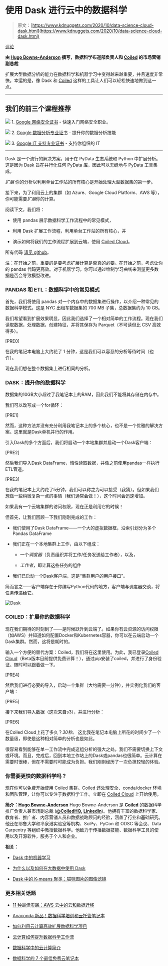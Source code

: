 # 使用 Dask 进行云中的数据科学

> 原文：[https://www.kdnuggets.com/2020/10/data-science-cloud-dask.html](https://www.kdnuggets.com/2020/10/data-science-cloud-dask.html)

[评论](#comments)

**由 [Hugo Bowne-Anderson](https://hugobowne.github.io/) 撰写，数据科学布道部负责人和 [Coiled](https://coiled.io/) 的市场营销副总裁**

扩展大型数据分析的能力在数据科学和机器学习中变得越来越重要，并且速度非常快。幸运的是，像 Dask 和 [Coiled](https://coiled.io/) 这样的工具让人们可以轻松快速地做到这一点。

* * *

## 我们的前三个课程推荐

![](../Images/0244c01ba9267c002ef39d4907e0b8fb.png) 1\. [Google 网络安全证书](https://www.kdnuggets.com/google-cybersecurity) - 快速入门网络安全职业。

![](../Images/e225c49c3c91745821c8c0368bf04711.png) 2\. [Google 数据分析专业证书](https://www.kdnuggets.com/google-data-analytics) - 提升你的数据分析技能

![](../Images/0244c01ba9267c002ef39d4907e0b8fb.png) 3\. [Google IT 支持专业证书](https://www.kdnuggets.com/google-itsupport) - 支持你组织的 IT

* * *

Dask 是一个流行的解决方案，用于在 PyData 生态系统和 Python 中扩展分析。这是因为 Dask 旨在并行化任何 PyData 库，因此可以无缝地与 PyData 工具集成。

*扩展* 你的分析以利用单台工作站的所有核心是开始处理大型数据集的第一步。

接下来，为了利用云上的集群（如 Azure、Google Cloud Platform、AWS 等），你可能需要*扩展*你的计算。

阅读下文，我们将：

+   使用 pandas 展示数据科学工作流程中的常见模式，

+   利用 Dask 扩展工作流程，利用单台工作站的所有核心，并

+   演示如何将我们的工作流程扩展到云端，使用 [Coiled Cloud](https://cloud.coiled.io/)。

所有代码 [请见 github](https://github.com/coiled/data-science-at-scale/blob/master/01b-data-analysis-at-scale-extended.ipynb)。

注：在开始之前，重要的是要考虑扩展计算是否真的必要。在开始之前，考虑让你的 pandas 代码更高效。对于机器学习，你可以通过绘制学习曲线来测量更多数据是否会导致模型改进。

### PANDAS 和 ETL：数据科学中的常见模式

首先，我们将使用 pandas 对一个内存中的数据集进行操作，以介绍一种常见的数据科学模式。这是 NYC 出租车数据集的 700 MB 子集，总数据集约为 10 GB。

我们希望看到扩展效果明显，因此我们选择了一个相对简单的工作流程。现在我们读取数据，处理数据，创建特征，并将其保存为 Parquet（不可读但比 CSV 高效得多）。

[PRE0]

在我的笔记本电脑上大约花了 1 分钟，这是我们可以容忍的分析等待时间（也许）。

现在我们想在整个数据集上进行相同的分析。

### DASK：提升你的数据科学

数据集的10GB大小超过了我笔记本上的RAM，因此我们不能将其存储在内存中。

我们可以改写成一个for循环：

[PRE1]

然而，这种方法并没有充分利用我笔记本上的多个核心，也不是一个优雅的解决方案。这里就是Dask单机并行的作用。

引入Dask的多个方面后，我们将启动一个本地集群并启动一个Dask客户端：

[PRE2]

然后我们导入Dask DataFrame，惰性读取数据，并像之前使用pandas一样执行ETL管道。

[PRE3]

在我的笔记本上大约花了5分钟，我们可以称之为可以接受（我猜）。但如果我们想做一些稍微复杂一点的事情（我们通常会做！），这个时间会迅速增加。

如果我有一个云端集群的访问权限，现在正是利用它的时候！

但首先，让我们回顾一下我们刚刚完成的工作：

+   我们使用了Dask DataFrame——一个大的虚拟数据框，沿索引划分为多个Pandas DataFrame

+   我们正在一个本地集群上工作，由以下组成：

    +   一个*调度器*（负责组织并将工作/任务发送给工作者），以及，

    +   *工作者*，即计算这些任务的组件

+   我们已启动一个Dask客户端，这是“集群用户的用户接口”。

简而言之——客户端存在于你编写Python代码的地方，客户端与调度器交谈，将任务传递给它。

![Dask](../Images/ca8caa73a57c3f6319bea6abe0e8f212.png)

### COILED：扩展你的数据科学

现在我们期待的时刻到了——是时候跃升到云端了。如果你有云资源的访问权限（如AWS）并知道如何配置Docker和Kubernetes容器，你可以在云端启动一个Dask集群。然而，这将是耗时的。

输入一个方便的替代方案：Coiled，我们将在这里使用。为此，我已登录[Coiled Cloud](http://beta.coiled.io/)（Beta版本目前提供免费计算！），通过pip安装了coiled，并进行了身份验证。随时可以跟着做一下。

[PRE4]

然后我们进行必要的导入，启动一个集群（大约需要一分钟），并实例化我们的客户端：

[PRE5]

接下来我们导入数据（这次来自s3），并进行分析：

[PRE6]

在Coiled Cloud上花了多久？*30秒。* 这比我在笔记本电脑上所花的时间少了一个数量级，即使是这种相对简单的分析也是如此。

很容易看到能够在单一工作流中完成这组分析的强大之处。我们不需要切换上下文或环境。而且，完成后，回到本地工作站上的Dask或pandas也很简单。云计算在需要时很棒，但在不需要时可能成为负担。我们刚刚经历了一次负担较轻的体验。

### 你需要更快的数据科学吗？

现在你可以免费开始使用 Coiled 集群。Coiled 还处理安全、conda/docker 环境和团队管理，让你可以专注于数据科学工作。立即在 [Coiled Cloud](http://beta.coiled.io/) 上开始使用。

**简介：[Hugo Bowne-Anderson](https://hugobowne.github.io/)** Hugo Bowne-Anderson 是 **[Coiled](https://coiled.io/)** 的数据科学推广负责人兼市场副总裁 ([**@CoiledHQ,**](https://twitter.com/CoiledHQ) **[LinkedIn](https://www.linkedin.com/company/coiled-computing)**)。他拥有丰富的数据科学家、教育者、推广者、内容营销人员和数据战略顾问的经验，涵盖了行业和基础研究。他还在耶鲁大学和冷泉港实验室等机构、SciPy、PyCon 和 ODSC 等会议、Data Carpentry 等组织中教授数据科学。他致力于传播数据技能、数据科学工具的使用以及开源软件，服务于个人和企业。

**相关：**

+   [Dask 中的机器学习](/2020/06/machine-learning-dask.html)

+   [为什么以及如何在大数据中使用 Dask](/2020/04/dask-big-data.html)

+   [Dask 中的 K-means 聚类：猫咪图片的图像滤镜](/2019/06/k-means-clustering-dask-image-filters.html)

### 更多相关话题

+   [11 种最佳实践：AWS 云中的云和数据迁移](https://www.kdnuggets.com/2023/04/11-best-practices-cloud-data-migration-aws-cloud.html)

+   [Anaconda 新品！数据科学培训和云托管笔记本](https://www.kdnuggets.com/2022/11/anaconda-new-anaconda-data-science-training-cloud-hosted-notebooks.html)

+   [如何利用云计算高效扩展数据科学项目](https://www.kdnuggets.com/2023/05/efficiently-scale-data-science-projects-cloud-computing.html)

+   [云计算如何提升数据科学工作流](https://www.kdnuggets.com/2023/08/cloud-computing-enhances-data-science-workflows.html)

+   [数据科学中的云计算简介](https://www.kdnuggets.com/introduction-to-cloud-computing-for-data-science)

+   [数据科学的 7 个最佳免费云笔记本](https://www.kdnuggets.com/top-7-free-cloud-notebooks-for-data-science)

